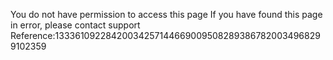 You do not have permission to access this page If you have found this page in error, please contact support Reference:133361092284200342571446690095082893867820034968299102359